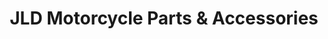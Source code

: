 ---
title: "JLD Motorcycle Parts & Accessories"
url: /kawit/jld-motorcycle-parts-and-accessories/
shop: shop
---